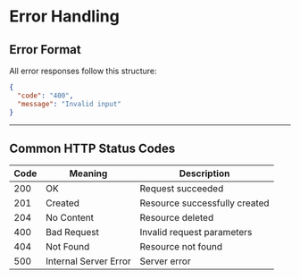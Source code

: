 # Error Handling

## Error Format
All error responses follow this structure:

```json
{
  "code": "400",
  "message": "Invalid input"
}
```

---

## Common HTTP Status Codes
| Code | Meaning | Description |
|------|----------|-------------|
| 200 | OK | Request succeeded |
| 201 | Created | Resource successfully created |
| 204 | No Content | Resource deleted |
| 400 | Bad Request | Invalid request parameters |
| 404 | Not Found | Resource not found |
| 500 | Internal Server Error | Server error |
